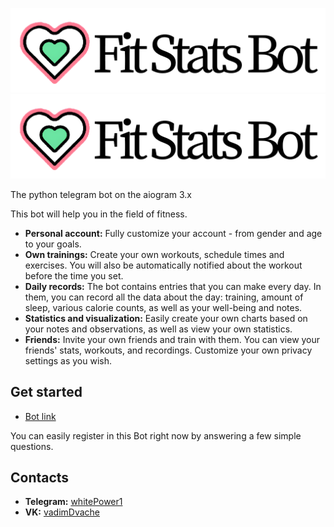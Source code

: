 ![Grafana Logo (Light)](bot_logo_light.png#gh-light-mode-only)
![Grafana Logo (Dark)](bot_logo_light.png#gh-dark-mode-only)

The python telegram bot on the aiogram 3.x

This bot will help you in the field of fitness.


- **Personal account:** Fully customize your account - from gender and age to your goals.
- **Own trainings:** Create your own workouts, schedule times and exercises. You will also be automatically notified about the workout before the time you set.
- **Daily records:** The bot contains entries that you can make every day. In them, you can record all the data about the day: training, amount of sleep, various calorie counts, as well as your well-being and notes.
- **Statistics and visualization:** Easily create your own charts based on your notes and observations, as well as view your own statistics.
- **Friends:** Invite your own friends and train with them. You can view your friends' stats, workouts, and recordings. Customize your own privacy settings as you wish.

## Get started
- [Bot link](https://t.me/fitsStatsBot)

You can easily register in this Bot right now by answering a few simple questions.

## Contacts
- **Telegram:** [whitePower1](https://t.me/whitePower1)
- **VK:** [vadimDvache](https://vk.com/vadimdvache)